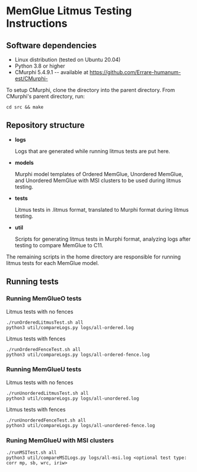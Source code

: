# MemGlue Litmus Testing Instructions

## Software dependencies
- Linux distribution (tested on Ubuntu 20.04)
- Python 3.8 or higher
- CMurphi 5.4.9.1 -- available at https://github.com/Errare-humanum-est/CMurphi-

To setup CMurphi, clone the directory into the parent directory. From 
CMurphi's parent directory, run:
```
cd src && make
```

## Repository structure
* **logs**

  Logs that are generated while running litmus tests are put here.

* **models**

  Murphi model templates of Ordered MemGlue, Unordered MemGlue, and Unordered
  MemGlue with MSI clusters to be used during litmus testing.

* **tests**

  Litmus tests in .litmus format, translated to Murphi format during litmus
  testing.

* **util**

  Scripts for generating litmus tests in Murphi format, analyzing logs after
  testing to compare MemGlue to C11.


The remaining scripts in the home directory are responsible for running
litmus tests for each MemGlue model.

## Running tests

### Running MemGlueO tests

Litmus tests with no fences
```
./runOrderedLitmusTest.sh all
python3 util/compareLogs.py logs/all-ordered.log
```

Litmus tests with fences
```
./runOrderedFenceTest.sh all
python3 util/compareLogs.py logs/all-ordered-fence.log
```

### Running MemGlueU tests

Litmus tests with no fences
```
./runUnorderedLitmusTest.sh all
python3 util/compareLogs.py logs/all-unordered.log
```

Litmus tests with fences
```
./runUnorderedFenceTest.sh all
python3 util/compareLogs.py logs/all-unordered-fence.log
```

### Runing MemGlueU with MSI clusters
```
./runMSITest.sh all
python3 util/compareMSILogs.py logs/all-msi.log <optional test type: corr mp, sb, wrc, iriw>
```
